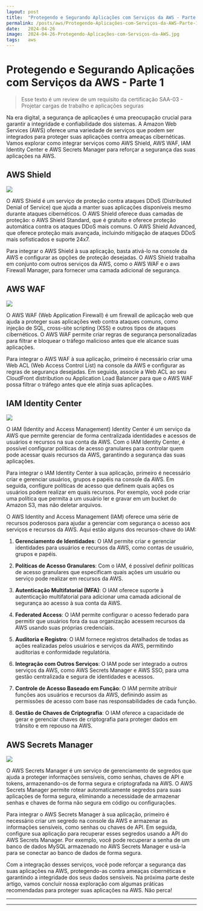 ```yaml
---
layout: post
title:  "Protegendo e Segurando Aplicações com Serviços da AWS - Parte 1"
permalink: /posts/aws/Protegendo-Aplicações-com-Serviços-da-AWS-Parte-1
date:   2024-04-26
image:  2024-04-26-Protegendo-Aplicações-com-Serviços-da-AWS.jpg
tags:   aws
---
```



# Protegendo e Segurando Aplicações com Serviços da AWS - Parte 1

> Esse texto é um review de um requisito da certificação SAA-03 - Projetar cargas de trabalho e aplicações seguras

Na era digital, a segurança de aplicações é uma preocupação crucial para garantir a integridade e confiabilidade dos sistemas. A Amazon Web Services (AWS) oferece uma variedade de serviços que podem ser integrados para proteger suas aplicações contra ameaças cibernéticas. Vamos explorar como integrar serviços como AWS Shield, AWS WAF, IAM Identity Center e AWS Secrets Manager para reforçar a segurança das suas aplicações na AWS.

## AWS Shield


![](https://d1.awsstatic.com/AWS%20Shield%402x.1d111b296bfd0dd864664b682217bc7610453808.png)


O AWS Shield é um serviço de proteção contra ataques DDoS (Distributed Denial of Service) que ajuda a manter suas aplicações disponíveis mesmo durante ataques cibernéticos. O AWS Shield oferece duas camadas de proteção: o AWS Shield Standard, que é gratuito e oferece proteção automática contra os ataques DDoS mais comuns.
O AWS Shield Advanced, que oferece proteção mais avançada, incluindo mitigação de ataques DDoS mais sofisticados e suporte 24x7.

Para integrar o AWS Shield à sua aplicação, basta ativá-lo na console da AWS e configurar as opções de proteção desejadas. O AWS Shield trabalha em conjunto com outros serviços da AWS, como o AWS WAF e o aws Firewall Manager, para fornecer uma camada adicional de segurança.

## AWS WAF

![](https://maturitymodel.security.aws.dev/pt/01.14_waf_PT-BR_01.png)

O AWS WAF (Web Application Firewall) é um firewall de aplicação web que ajuda a proteger suas aplicações web contra ataques comuns, como injeção de SQL, cross-site scripting (XSS) e outros tipos de ataques cibernéticos. O AWS WAF permite criar regras de segurança personalizadas para filtrar e bloquear o tráfego malicioso antes que ele alcance suas aplicações.

Para integrar o AWS WAF à sua aplicação, primeiro é necessário criar uma Web ACL (Web Access Control List) na console da AWS e configurar as regras de segurança desejadas. Em seguida, associe a Web ACL ao seu CloudFront distribution ou Application Load Balancer para que o AWS WAF possa filtrar o tráfego antes que ele atinja suas aplicações.

## IAM Identity Center

![](https://d2908q01vomqb2.cloudfront.net/b6692ea5df920cad691c20319a6fffd7a4a766b8/2022/11/23/Screen-Shot-2022-11-22-at-10.17.39-PM.png)

O IAM (Identity and Access Management) Identity Center é um serviço da AWS que permite gerenciar de forma centralizada identidades e acessos de usuários e recursos na sua conta da AWS. Com o IAM Identity Center, é possível configurar políticas de acesso granulares para controlar quem pode acessar quais recursos da AWS, garantindo a segurança das suas aplicações.

Para integrar o IAM Identity Center à sua aplicação, primeiro é necessário criar e gerenciar usuários, grupos e papéis na console da AWS. Em seguida, configure políticas de acesso que definem quais ações os usuários podem realizar em quais recursos. Por exemplo, você pode criar uma política que permita a um usuário ler e gravar em um bucket do Amazon S3, mas não deletar arquivos.

O AWS Identity and Access Management (IAM) oferece uma série de recursos poderosos para ajudar a gerenciar com segurança o acesso aos serviços e recursos da AWS. Aqui estão alguns dos recursos-chave do IAM:

1. **Gerenciamento de Identidades**: O IAM permite criar e gerenciar identidades para usuários e recursos da AWS, como contas de usuário, grupos e papéis.

2. **Políticas de Acesso Granulares**: Com o IAM, é possível definir políticas de acesso granulares que especificam quais ações um usuário ou serviço pode realizar em recursos da AWS.

3. **Autenticação Multifatorial (MFA)**: O IAM oferece suporte à autenticação multifatorial para adicionar uma camada adicional de segurança ao acesso à sua conta da AWS.

4. **Federated Access**: O IAM permite configurar o acesso federado para permitir que usuários fora da sua organização acessem recursos da AWS usando suas próprias credenciais.

5. **Auditoria e Registro**: O IAM fornece registros detalhados de todas as ações realizadas pelos usuários e serviços da AWS, permitindo auditorias e conformidade regulatória.

6. **Integração com Outros Serviços**: O IAM pode ser integrado a outros serviços da AWS, como AWS Secrets Manager e AWS SSO, para uma gestão centralizada e segura de identidades e acessos.

7. **Controle de Acesso Baseado em Função**: O IAM permite atribuir funções aos usuários e recursos da AWS, definindo assim as permissões de acesso com base nas responsabilidades de cada função.

8. **Gestão de Chaves de Criptografia**: O IAM oferece a capacidade de gerar e gerenciar chaves de criptografia para proteger dados em trânsito e em repouso na AWS.


## AWS Secrets Manager

![](https://d1.awsstatic.com/diagrams/Secrets-HIW.e84b6533ffb6bd688dad66cfca36622c2fa7c984.png)


O AWS Secrets Manager é um serviço de gerenciamento de segredos que ajuda a proteger informações sensíveis, como senhas, chaves de API e tokens, armazenando-os de forma segura e criptografada na AWS. O AWS Secrets Manager permite rotear automaticamente segredos para suas aplicações de forma segura, eliminando a necessidade de armazenar senhas e chaves de forma não segura em código ou configurações.

Para integrar o AWS Secrets Manager à sua aplicação, primeiro é necessário criar um segredo na console da AWS e armazenar as informações sensíveis, como senhas ou chaves de API. Em seguida, configure sua aplicação para recuperar esses segredos usando a API do AWS Secrets Manager. Por exemplo, você pode recuperar a senha de um banco de dados MySQL armazenado no AWS Secrets Manager e usá-la para se conectar ao banco de dados de forma segura.

Com a integração desses serviços, você pode reforçar a segurança das suas aplicações na AWS, protegendo-as contra ameaças cibernéticas e garantindo a integridade dos seus dados sensíveis. Na próxima parte deste artigo, vamos concluir nossa exploração com algumas práticas recomendadas para proteger suas aplicações na AWS. Não perca!

---

---